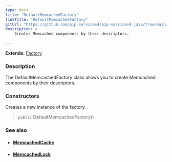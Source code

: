 ```yaml
---
type: docs
title: "DefaultMemcachedFactory"
linkTitle: "DefaultMemcachedFactory"
gitUrl: "https://github.com/pip-services4/pip-services4-java/tree/main/pip-services4-memcached-java"
description: > 
    Creates Memcached components by their descriptors.
    
---
```


**Extends:** [Factory](../../../components/build/factory)

### Description

The DefaultMemcachedFactory class allows you to create Memcached components by their descriptors.

### Constructors

Creates a new instance of the factory.

> `public` DefaultMemcachedFactory()


### See also
- #### [MemcachedCache](../../cache/memcached_cache)
- #### [MemcachedLock](../../lock/memcached_lock)

